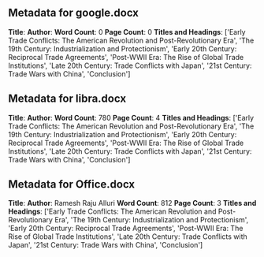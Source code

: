 ## Metadata for google.docx
**Title**: 
**Author**: 
**Word Count**: 0
**Page Count**: 0
**Titles and Headings**: ['Early Trade Conflicts: The American Revolution and Post-Revolutionary Era', 'The 19th Century: Industrialization and Protectionism', 'Early 20th Century: Reciprocal Trade Agreements', 'Post-WWII Era: The Rise of Global Trade Institutions', 'Late 20th Century: Trade Conflicts with Japan', '21st Century: Trade Wars with China', 'Conclusion']

## Metadata for libra.docx
**Title**: 
**Author**: 
**Word Count**: 780
**Page Count**: 4
**Titles and Headings**: ['Early Trade Conflicts: The American Revolution and Post-Revolutionary Era', 'The 19th Century: Industrialization and Protectionism', 'Early 20th Century: Reciprocal Trade Agreements', 'Post-WWII Era: The Rise of Global Trade Institutions', 'Late 20th Century: Trade Conflicts with Japan', '21st Century: Trade Wars with China', 'Conclusion']

## Metadata for Office.docx
**Title**: 
**Author**: Ramesh Raju Alluri
**Word Count**: 812
**Page Count**: 3
**Titles and Headings**: ['Early Trade Conflicts: The American Revolution and Post-Revolutionary Era', 'The 19th Century: Industrialization and Protectionism', 'Early 20th Century: Reciprocal Trade Agreements', 'Post-WWII Era: The Rise of Global Trade Institutions', 'Late 20th Century: Trade Conflicts with Japan', '21st Century: Trade Wars with China', 'Conclusion']


